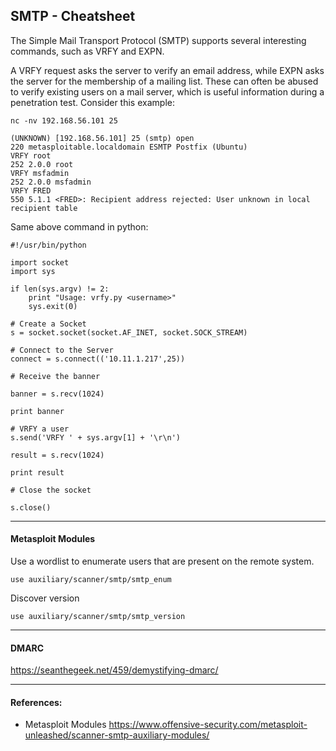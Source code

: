 ## SMTP - Cheatsheet

The Simple Mail Transport Protocol (SMTP) supports several interesting commands, such as VRFY and EXPN. 

A VRFY request asks the server to verify an email address, while EXPN asks the server for the membership of a mailing list. These can often be abused to verify existing users on a mail server, which is useful information during a penetration test. Consider this example:

```
nc -nv 192.168.56.101 25   

(UNKNOWN) [192.168.56.101] 25 (smtp) open
220 metasploitable.localdomain ESMTP Postfix (Ubuntu)
VRFY root
252 2.0.0 root
VRFY msfadmin
252 2.0.0 msfadmin
VRFY FRED
550 5.1.1 <FRED>: Recipient address rejected: User unknown in local recipient table

```

Same above command in python:

```
#!/usr/bin/python

import socket 
import sys

if len(sys.argv) != 2:  
	print "Usage: vrfy.py <username>" 
	sys.exit(0)

# Create a Socket  
s = socket.socket(socket.AF_INET, socket.SOCK_STREAM)

# Connect to the Server  
connect = s.connect(('10.11.1.217',25))

# Receive the banner 

banner = s.recv(1024)

print banner

# VRFY a user  
s.send('VRFY ' + sys.argv[1] + '\r\n') 

result = s.recv(1024)

print result

# Close the socket 

s.close()
```

---

#### Metasploit Modules
Use a wordlist to enumerate users that are present on the remote system.
	
	use auxiliary/scanner/smtp/smtp_enum

Discover version

	use auxiliary/scanner/smtp/smtp_version

---

#### DMARC
https://seanthegeek.net/459/demystifying-dmarc/

---

#### References:
- Metasploit Modules https://www.offensive-security.com/metasploit-unleashed/scanner-smtp-auxiliary-modules/

